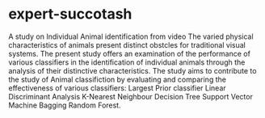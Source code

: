 # expert-succotash
A study on Individual Animal identification from video
The varied physical characteristics of animals present distinct obstcles for traditional visual systems. 
The present study offers an examination of the performance of various classifiers in the identification of individual animals through the analysis of their distinctive characteristics.
The study aims to contribute to the study of Animal classifiction by evaluating and comparing the effectiveness of various classifiers: 
Largest Prior classifier
Linear Discriminant Analysis
K-Nearest Neighbour
Decision Tree
Support Vector Machine
Bagging
Random Forest.
